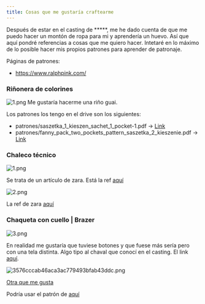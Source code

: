 ```yaml
---
title: Cosas que me gustaría craftearme
---
```


Después de estar en el casting de \*\*\*\*\*, me he dado cuenta de que me puedo hacer un montón de ropa para mi y aprendería un huevo. Así que aquí pondré referencias a cosas que me quiero hacer. Intetaré en lo máximo de lo posible hacer mis propios patrones para aprender de patronaje.

Páginas de patrones:
* <https://www.ralphpink.com/>

### Riñonera de colorines

![1.png](./media/20201008/1.png)
Me gustaría hacerme una riño guai.

Los patrones los tengo en el drive son los siguientes:
* patrones/saszetka_1_kieszen_sachet_1_pocket-1.pdf -> [Link](https://jimisells.com/en/sewing-patterns/238-sewing-pattern-fanny-pack-sachet-with-single-pocket-available-for-download-in-pdf-format-sewing-pattern-fanny-pack-sachet-with-single-pocket-available-for-free-download-in-pdf-format)
* patrones/fanny_pack_two_pockets_pattern_saszetka_2_kieszenie.pdf -> [Link](https://jimisells.com/en/sewing-patterns/239-sewing-pattern-fanny-pack-sachet-with-single-pocket-available-for-download-in-pdf-format-sewing-pattern-fanny-pack-sachet-with-two-pockets)

### Chaleco técnico

![1.png](media/20201007/1.png)

Se trata de un artículo de zara. Está la ref [aquí](https://www.zara.com/es/es/chaleco-t%C3%A9cnico-utility-p01926300.html?v1=61026857&v2=1546823)

![2.png](media/20201007/2.png)

La ref de zara [aquí](https://www.zara.com/es/es/chaleco-t%C3%A9cnico-utility-p05320408.html?v1=51049699&v2=1546823)

### Chaqueta con cuello | Brazer

![3.png](media/20201007/3.png)

En realidad me gustaría que tuviese botones y que fuese más sería pero con una tela distinta. Algo tipo al chaval que conocí en el casting. El link [aquí](https://www.asos.com/es/soul-star/chaqueta-de-borreguito-con-cuello-alzado-de-cuadros-en-negro-y-blanco-de-soul-star/prd/20193363?clr=blanco-negro&colourwayid=60016450&SearchQuery=&cid=2112).

![3576cccab46aca3ac779493bfab43ddc.png](media/20201007/3576cccab46aca3ac779493bfab43ddc.png)


[Otra que me gusta](https://www.zara.com/es/es/blazer-estructura-p05891636.html?v1=66343390&v2=1546766)

Podría usar el patrón de [aquí](https://www.patronesmil.com/patron-de-chaqueta-americana-para-hombres.html)